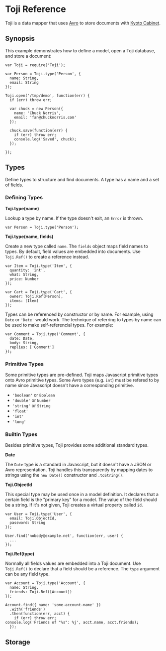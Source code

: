 # Toji Reference #

Toji is a data mapper that uses [Avro][1] to store documents with
[Kyoto Cabinet][2].

## Synopsis ##

This example demonstrates how to define a model, open a Toji database,
and store a document:

    var Toji = require('Toji');

    var Person = Toji.type('Person', {
      name: String,
      email: String
    });

    Toji.open('/tmp/demo', function(err) {
      if (err) throw err;

      var chuck = new Person({
        name: 'Chuck Norris',
        email: 'fan@chucknorris.com'
      });

      chuck.save(function(err) {
        if (err) throw err;
        console.log('Saved', chuck);
      });

    });

## Types ##

Define types to structure and find documents. A type has a name and a
set of fields.

### Defining Types ###

**Toji.type(name)**

Lookup a type by name. If the type doesn't exit, an `Error` is thrown.

    var Person = Toji.type('Person');

**Toji.type(name, fields)**

Create a new type called `name`. The `fields` object maps field names
to types. By default, field values are embedded into documents. Use
`Toji.Ref()` to create a reference instead.

    var Item = Toji.type('Item', {
      quantity: 'int',
      what: String,
      price: Number
    });

    var Cart = Toji.type('Cart', {
      owner: Toji.Ref(Person),
      items: [Item]
    });

Types can be referenced by constructor or by name. For example, using
`Date` or `'Date'` would work. The technique of referring to types by
name can be used to make self-referencial types. For example:

    var Comment = Toji.type('Comment', {
      date: Date,
      body: String,
      replies: ['Comment']
    });

### Primitive Types ###

Some primitive types are pre-defined. Toji maps Javascript primitive
types onto Avro primitive types. Some Avro types (e.g. `int`) must be
refered to by name since Javascript doesn't have a corresponding
primitive.

+ `'boolean'` or `Boolean`
+ `'double'` or `Number`
+ `'string'` or `String`
+ `'float'`
+ `'int'`
+ `'long'`

### Builtin Types ###

Besides primitive types, Toji provides some additional standard types.

**Date**

The `Date` type is a standard in Javascript, but it doesn't have a
JSON or Avro representation. Toji handles this transparently by
mapping dates to strings using the `new Date()` constructor and
`.toString()`.

**Toji.ObjectId**

This special type may be used once in a model definition. It declares
that a certain field is the "primary key" for a model. The value of
the field should be a string. If it's not given, Toji creates a
virtual property called `id`.

    var User = Toji.type('User', {
      email: Toji.ObjectId,
      password: String
    });

    User.find('nobody@example.net', function(err, user) {
      ...
    });

**Toji.Ref(type)**

Normally all fields values are embedded into a Toji document. Use
`Toji.Ref()` to declare that a field should be a reference. The `type`
argument can be any field type.

    var Account = Toji.type('Account', {
      name: String,
      friends: Toji.Ref([Account])
    });

    Account.find({ name: 'some-account-name' })
      .with('friends')
      .then(function(err, acct) {
        if (err) throw err;
	console.log('Friends of "%s": %j', acct.name, acct.friends);
      });

## Storage ##


[1]: http://avro.apache.org/docs/current/spec.html
[2]: http://fallabs.com/kyotocabinet/spex.html
